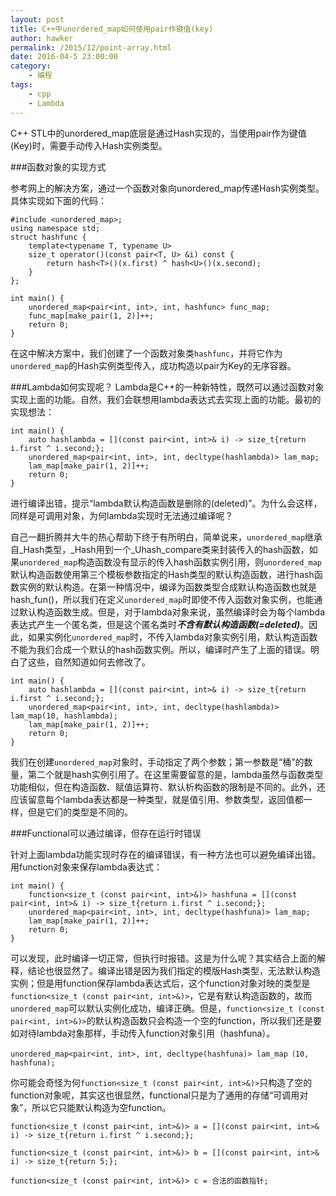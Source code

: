 ```yaml
---
layout: post
title: C++中unordered_map如何使用pair作键值(key)
author: hawker
permalink: /2015/12/point-array.html
date: 2016-04-5 23:00:00
category:
    - 编程
tags:
    - cpp
    - Lambda
---
```


C++ STL中的unordered_map底层是通过Hash实现的，当使用pair作为键值(Key)时，需要手动传入Hash实例类型。

###函数对象的实现方式

参考网上的解决方案，通过一个函数对象向unordered_map传递Hash实例类型。具体实现如下面的代码：

	#include <unordered_map>;
	using namespace std;
	struct hashfunc {
		template<typename T, typename U>
		size_t operator()(const pair<T, U> &i) const {
			return hash<T>()(x.first) ^ hash<U>()(x.second);
		}
	};
	
	int main() {
		unordered_map<pair<int, int>, int, hashfunc> func_map;
		func_map[make_pair(1, 2)]++;
		return 0;
	}
	
在这中解决方案中，我们创建了一个函数对象类`hashfunc`，并将它作为`unordered_map`的Hash实例类型传入，成功构造以pair为Key的无序容器。

###Lambda如何实现呢？
Lambda是C++的一种新特性，既然可以通过函数对象实现上面的功能。自然，我们会联想用lambda表达式去实现上面的功能。最初的实现想法：

	int main() {
		auto hashlambda = [](const pair<int, int>& i) -> size_t{return i.first ^ i.second;};
		unordered_map<pair<int, int>, int, decltype(hashlambda)> lam_map;
		lam_map[make_pair(1, 2)]++;
		return 0;
	}

进行编译出错，提示“lambda默认构造函数是删除的(deleted)”。为什么会这样，同样是可调用对象，为何lambda实现时无法通过编译呢？

自己一翻折腾并大牛的热心帮助下终于有所明白，简单说来，`unordered_map`继承自_Hash类型，_Hash用到一个_Uhash_compare类来封装传入的hash函数，如果`unordered_map`构造函数没有显示的传入hash函数实例引用，则`unordered_map`默认构造函数使用第三个模板参数指定的Hash类型的默认构造函数，进行hash函数实例的默认构造。在第一种情况中，编译为函数类型合成默认构造函数也就是hash_fun()，所以我们在定义`unordered_map`时即使不传入函数对象实例，也能通过默认构造函数生成。但是，对于lambda对象来说，虽然编译时会为每个lambda表达式产生一个匿名类，但是这个匿名类时***不含有默认构造函数(=deleted)***。因此，如果实例化`unordered_map`时，不传入lambda对象实例引用，默认构造函数不能为我们合成一个默认的hash函数实例。所以，编译时产生了上面的错误。明白了这些，自然知道如何去修改了。

	int main() {
		auto hashlambda = [](const pair<int, int>& i) -> size_t{return i.first ^ i.second;};
		unordered_map<pair<int, int>, int, decltype(hashlambda)> lam_map(10, hashlambda);
		lam_map[make_pair(1, 2)]++;
		return 0;
	}
	
我们在创建`unordered_map`对象时，手动指定了两个参数；第一参数是“桶”的数量，第二个就是hash实例引用了。在这里需要留意的是，lambda虽然与函数类型功能相似，但在构造函数、赋值运算符、默认析构函数的限制是不同的。此外，还应该留意每个lambda表达都是一种类型，就是值引用、参数类型，返回值都一样，但是它们的类型是不同的。

###Functional可以通过编译，但存在运行时错误

针对上面lambda功能实现时存在的编译错误，有一种方法也可以避免编译出错。用function对象来保存lambda表达式：

	int main() {
		function<size_t (const pair<int, int>&)> hashfuna = [](const pair<int, int>& i) -> size_t{return i.first ^ i.second;};
		unordered_map<pair<int, int>, int, decltype(hashfuna)> lam_map;
		lam_map[make_pair(1, 2)]++;
		return 0;
	}
	
可以发现，此时编译一切正常，但执行时报错。这是为什么呢？其实结合上面的解释，结论也很显然了。编译出错是因为我们指定的模版Hash类型，无法默认构造实例；但是用function保存lambda表达式后，这个function对象对映的类型是`function<size_t (const pair<int, int>&)>`，它是有默认构造函数的，故而`unordered_map`可以默认实例化成功，编译正确。但是，`function<size_t (const pair<int, int>&)>`的默认构造函数只会构造一个空的function，所以我们还是要如对待lambda对象那样，手动传入function对象引用（hashfuna）。

	unordered_map<pair<int, int>, int, decltype(hashfuna)> lam_map（10, hashfuna);
	
你可能会奇怪为何`function<size_t (const pair<int, int>&)>`只构造了空的function对象呢，其实这也很显然，functional只是为了通用的存储“可调用对象”，所以它只能默认构造为空function。

	function<size_t (const pair<int, int>&)> a = [](const pair<int, int>& i) -> size_t{return i.first ^ i.second;};
	
	function<size_t (const pair<int, int>&)> b = [](const pair<int, int>& i) -> size_t{return 5;};
	
	function<size_t (const pair<int, int>&)> c = 合法的函数指针;	
